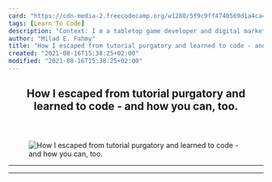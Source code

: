 ```yaml
---
card: "https://cdn-media-2.freecodecamp.org/w1280/5f9c9ff4740569d1a4ca45b1.jpg"
tags: [Learn To Code]
description: "Context: I m a tabletop game developer and digital marketer, "
author: "Milad E. Fahmy"
title: "How I escaped from tutorial purgatory and learned to code - and how you can, too."
created: "2021-08-16T15:38:25+02:00"
modified: "2021-08-16T15:38:25+02:00"
---
```

<div class="site-wrapper">
<main id="site-main" class="site-main outer">
<div class="inner">
<article class="post-full post tag-learn-to-code tag-javascript tag-python tag-c tag-tutorial tag-freecodecamp tag-codecademy tag-udemy tag-game-development tag-beginner tag-tutorial-purgatory ">
<header class="post-full-header">
<h1 class="post-full-title">How I escaped from tutorial purgatory and learned to code - and how you can, too.</h1>
</header>
<figure class="post-full-image">
<picture>
<source media="(max-width: 700px)" sizes="1px" srcset="data:image/gif;base64,R0lGODlhAQABAIAAAAAAAP///yH5BAEAAAAALAAAAAABAAEAAAIBRAA7 1w">
<source media="(min-width: 701px)" sizes="(max-width: 800px) 400px,
(max-width: 1170px) 700px,
1400px" srcset="https://cdn-media-2.freecodecamp.org/w1280/5f9c9ff4740569d1a4ca45b1.jpg 300w,
https://cdn-media-2.freecodecamp.org/w1280/5f9c9ff4740569d1a4ca45b1.jpg 600w,
https://cdn-media-2.freecodecamp.org/w1280/5f9c9ff4740569d1a4ca45b1.jpg 1000w,
https://cdn-media-2.freecodecamp.org/w1280/5f9c9ff4740569d1a4ca45b1.jpg 2000w">
<img onerror="this.style.display='none'" src="https://cdn-media-2.freecodecamp.org/w1280/5f9c9ff4740569d1a4ca45b1.jpg" alt="How I escaped from tutorial purgatory and learned to code - and how you can, too.">
</picture>
</figure>
<section class="post-full-content">
<div class="post-content">
</div>
<hr>
<hr>
</section>
</article>
</div>
</main>
</div>
<!-- Google Tag Manager (noscript) -->
<!-- End Google Tag Manager (noscript) -->
